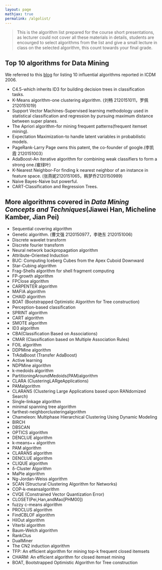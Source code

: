 ```yaml
---
layout: page
mathjax: true
permalink: /algolist/
---
```


> This is the algorithm list prepared for the course short presentations, as lecturer could not cover all these materials in details, students are encourged to select algorithms from the list and give a small lecture in class on the selected algorithm, this count towards your final grade.

## Top 10 algorithms for Data Mining

We referred to this [blog](http://blog.csdn.net/leo2007608/article/details/9347863) for listing 10 influential algorithms reported in ICDM 2006.

+ C4.5-which inherits ID3 for building decision trees in classification tasks.
+ K-Means algorithm-one clustering algorithm. (刘畅 2120151011，罗佩 2120151019)
+ Support Vector Machines-Supervised learning methodology used in statistical classification and regression by pursuing maximum distance between super planes.
+ The Apriori algorithm-for mining frequent patterns(frequent itemset mining).
+ Expectation Maximization-to handle latent variables in probabilistic models.
+ PageRank-Larry Page owns this patent, the co-founder of google.(李凯霞 2120151003）
+ AdaBoost-An iterative algorithm for combining weak classifiers  to form a strong one.(崔绿叶)
+ K-Nearest Neighbor-For finding k nearest neighbor of an instance in feature space. (张燕妮2120151065，韩梦乔2120150989)
+ Naive Bayes-Naive but powerful.
+ CART-Classification and Regression Trees.

## More algorithms covered in *Data Mining Concepts and Techniques*(Jiawei Han, Micheline Kamber, Jian Pei)
+ Sequential covering algorithm
+ Genetic algorithm. (曹文强 2120150977，李艳东 2120151006)
+ Discrete wavelet transform
+ Discrete fourier transform
+ Neural network backpropagation algorithm
+ Attribute-Oriented Induction
+ BUC: Computing Iceberg Cubes from the Apex Cuboid Downward
+ Star-Cubing algorithm
+ Frag-Shells algorithm for shell fragment computing
+ FP-growth algorithm
+ FPClose algorithm
+ CARPENTER algorithm
+ MAFIA algorithm
+ CHAID algorithm
+ BOAT (Bootstrapped Optimistic Algorithm for Tree construction) 
+ Perception-based classiﬁcation
+ SPRINT algorithm
+ CART algorithm
+ SMOTE algorithm
+ ID3 algorithm
+ CBA(Classiﬁcation Based on Associations)
+ CMAR (Classiﬁcation based on Multiple Association Rules)
+ FOIL algorithm
+ DDPMine algorithm
+ TrAdaBoost (Transfer AdaBoost)
+ Active learning
+ NDPMine algorithm
+ k-medoids algorithm 
+ PartitioningAroundMedoids(PAM)algorithm 
+ CLARA (ClusteringLARgeApplications)
+ PAMalgorithm
+ CLARANS (Clustering Large Applications based upon RANdomized Search)
+ Single-linkage algorithm
+ minimal spanning tree algorithm
+ farthest-neighborclusteringalgorithm
+ Chameleon: Multiphase Hierarchical Clustering Using Dynamic Modeling 
+ BIRCH
+ DBSCAN
+ OPTICS algorithm
+ DENCLUE algorithm
+ k-means++ algorithm
+ PAM algorithm
+ CLARANS algorithm
+ DENCLUE algorithm
+ CLIQUE algorithm
+ δ-Cluster Algorithm 
+ MaPle algorithm
+ Ng-Jordan-Weiss algorithm
+ SCAN (Structural Clustering Algorithm for Networks)
+ COP-k-meansalgorithm
+ CVQE (Constrained Vector Quantization Error)
+ CLOSET(Pei,Han,andMao[PHM00])
+ fuzzy c-means algorithm
+ PROCLUS algorithm
+ FindCBLOF algorithm
+ HilOut algorithm
+ Viterbi algorithm
+ Baum-Welch algorithm
+ RankClus
+ DualMiner
+ The CN2 induction algorithm
+ TFP: An efﬁcient algorithm for mining top-k frequent closed itemsets
+ CHARM: An efﬁcient algorithm for closed itemset mining
+ BOAT, Bootstrapped Optimistic Algorithm for Tree construction 
